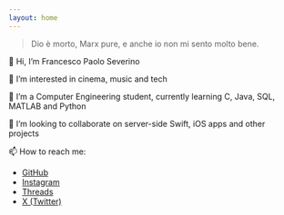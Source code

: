 ```yaml
---
layout: home
---
```


> Dio è morto, Marx pure, e anche io non mi sento molto bene.

👋 Hi, I’m Francesco Paolo Severino

👀 I’m interested in cinema, music and tech

🌱 I’m a Computer Engineering student, currently learning C, Java, SQL, MATLAB and Python

💞️ I’m looking to collaborate on server-side Swift, iOS apps and other projects

📫 How to reach me:
- [GitHub](https://github.com/fpseverino)
- [Instagram](https://instagram.com/fp.severino)
- [Threads](https://threads.net/fp.severino)
- [X (Twitter)](https://twitter.com/fp_severino)
